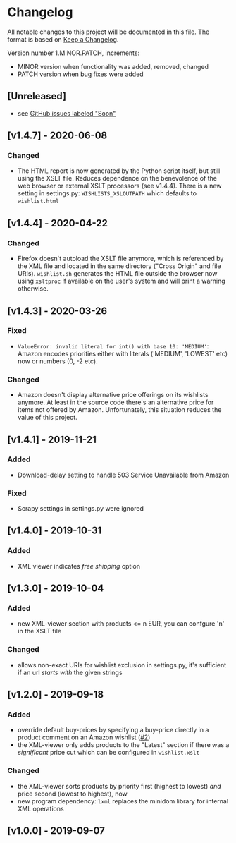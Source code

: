 # Changelog

All notable changes to this project will be documented in this file.
The format is based on [Keep a Changelog](https://keepachangelog.com/en/1.0.0/).

Version number 1.MINOR.PATCH, increments:
- MINOR version when functionality was added, removed, changed
- PATCH version when bug fixes were added


## [Unreleased]

- see [GitHub issues labeled "Soon"](https://github.com/andre-st/amazon-wishless/issues?q=is%3Aopen+is%3Aissue+label%3Asoon)


## [v1.4.7] - 2020-06-08
### Changed
- The HTML report is now generated by the Python script itself, but still using the XSLT file. 
  Reduces dependence on the benevolence of the web browser or external XSLT processors (see v1.4.4).
  There is a new setting in settings.py: `WISHLISTS_XSLOUTPATH` which defaults to `wishlist.html`



## [v1.4.4] - 2020-04-22
### Changed
- Firefox doesn't autoload the XSLT file anymore, 
  which is referenced by the XML file and located in the same directory ("Cross Origin" and file URIs). 
  `wishlist.sh` generates the HTML file outside the browser now using `xsltproc` 
  if available on the user's system and will print a warning otherwise.


## [v1.4.3] - 2020-03-26
### Fixed
- `ValueError: invalid literal for int() with base 10: 'MEDIUM'`:
  Amazon encodes priorities either with literals ('MEDIUM', 'LOWEST' etc) now or numbers (0, -2 etc).

### Changed
- Amazon doesn't display alternative price offerings on its wishlists anymore.
  At least in the source code there's an alternative price for items not offered by Amazon.
  Unfortunately, this situation reduces the value of this project.



## [v1.4.1] - 2019-11-21
### Added
- Download-delay setting to handle 503 Service Unavailable from Amazon

### Fixed

- Scrapy settings in settings.py were ignored



## [v1.4.0] - 2019-10-31
### Added

- XML viewer indicates _free shipping_ option



## [v1.3.0] - 2019-10-04
### Added

- new XML-viewer section with products <= n EUR, you can confgure 'n' in the XSLT file

### Changed

- allows non-exact URls for wishlist exclusion in settings.py, it's sufficient if an url _starts with_ the given strings



## [v1.2.0] - 2019-09-18
### Added

- override default buy-prices by specifying a buy-price directly in a 
  product comment on an Amazon wishlist
  ([#2](https://github.com/andre-st/amazon-wishlist/issues/2))
- the XML-viewer only adds products to the "Latest" section if there was a 
  _significant_ price cut which can be configured in `wishlist.xslt`

### Changed

- the XML-viewer sorts products by priority first (highest to lowest) _and_ price second (lowest to highest), now
- new program dependency: `lxml` replaces the minidom library for internal XML operations



## [v1.0.0] - 2019-09-07



